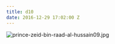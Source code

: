 ```yaml
---
title: d10
date: 2016-12-29 17:02:00 Z
---
```


![prince-zeid-bin-raad-al-hussain09.jpg](/uploads/prince-zeid-bin-raad-al-hussain09.jpg)